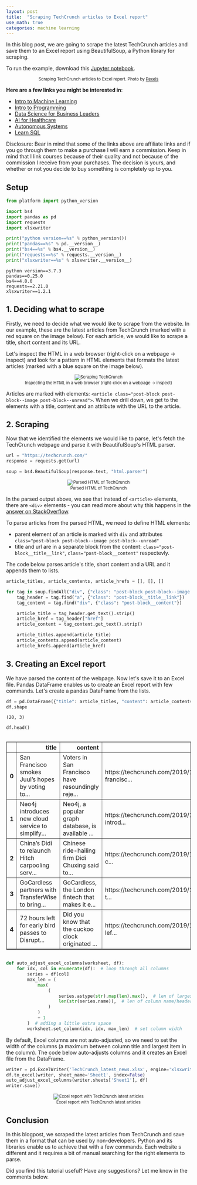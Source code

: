 ```yaml
---
layout: post
title:  "Scraping TechCrunch articles to Excel report"
use_math: true
categories: machine learning
---
```

In this blog post, we are going to scrape the latest TechCrunch articles and save them to an Excel report using BeautifulSoup, a Python library for scraping.

To run the example, download this [Jupyter notebook]({{site.url}}/assets/notebooks/2019-11-06-Scraping-TechCrunch-articles-to-Excel-report.ipynb).


<div style="font-size:80%; text-align:center;">
<div align="middle">
<img src="{{site.url}}/assets/images/2019-11-06-Scraping-TechCrunch-articles-to-Excel-report/grayscale-photo-of-computer-laptop-near-white-notebook-and-169573.jpg"  alt="">
</div>
Scraping TechCrunch articles to Excel report. Photo by <a href="https://www.pexels.com/photo/grayscale-photo-of-computer-laptop-near-white-notebook-and-ceramic-mug-on-table-169573/">Pexels</a>
</div>


<b>Here are a few links you might be interested in</b>:

- [Intro to Machine Learning](https://imp.i115008.net/c/2402645/788201/11298)
- [Intro to Programming](https://imp.i115008.net/c/2402645/788200/11298)
- [Data Science for Business Leaders](https://imp.i115008.net/c/2402645/880006/11298)
- [AI for Healthcare](https://imp.i115008.net/c/2402645/824078/11298)
- [Autonomous Systems](https://imp.i115008.net/c/2402645/829912/11298)
- [Learn SQL](https://imp.i115008.net/c/2402645/828338/11298)

Disclosure: Bear in mind that some of the links above are affiliate links and if you go through them to make a purchase I will earn a commission. Keep in mind that I link courses because of their quality and not because of the commission I receive from your purchases. The decision is yours, and whether or not you decide to buy something is completely up to you.

## Setup


```python
from platform import python_version

import bs4
import pandas as pd
import requests
import xlsxwriter
```


```python
print("python version==%s" % python_version())
print("pandas==%s" % pd.__version__)
print("bs4==%s" % bs4.__version__)
print("requests==%s" % requests.__version__)
print("xlsxwriter==%s" % xlsxwriter.__version__)
```

    python version==3.7.3
    pandas==0.25.0
    bs4==4.8.0
    requests==2.21.0
    xlsxwriter==1.2.1


## 1. Deciding what to scrape

Firstly, we need to decide what we would like to scrape from the website. 
In our example, these are the latest articles from TechCrunch (marked with a red square on the image below).
For each article, we would like to scrape a title, short content and its URL.

Let's inspect the HTML in a web browser (right-click on a webpage -> inspect) and look for a pattern in HTML elements that formats the latest articles (marked with a blue square on the image below).



<div style="font-size:80%; text-align:center;">
<div align="middle">
<img src="{{site.url}}/assets/images/2019-11-06-Scraping-TechCrunch-articles-to-Excel-report/scrape_techcrunch.png" 
alt="Scraping TechCrunch">
</div>
Inspecting the HTML in a web browser (right-click on a webpage -> inspect)
</div>

Articles are marked with elements: `<article class="post-block post-block--image post-block--unread">`.
When we drill down, we get to the elements with a title, content and an attribute with the URL to the article.

## 2. Scraping

Now that we identified the elements we would like to parse, let's fetch the TechCrunch webpage and parse it with BeautifulSoup's HTML parser.


```python
url = "https://techcrunch.com/"
response = requests.get(url)

soup = bs4.BeautifulSoup(response.text, "html.parser")
```


<div style="font-size:80%; text-align:center;">
<div align="middle">
<img src="{{site.url}}/assets/images/2019-11-06-Scraping-TechCrunch-articles-to-Excel-report/parse_techcrunch.png" 
alt="Parsed HTML of TechCrunch">
</div>
Parsed HTML of TechCrunch
</div>

In the parsed output above, we see that instead of `<article>` elements, there are `<div>` elements - you can read more about why this happens in the [answer on StackOverflow](https://stackoverflow.com/questions/39101335/why-isnt-the-html-i-get-from-beautifulsoup-the-same-as-the-one-i-see-when-i-ins).

To parse articles from the parsed HTML, we need to define HTML elements: 
 - parent element of an article is marked with `div` and attributes `class="post-block post-block--image post-block--unread"`
 - title and url are in a separate block from the content: `class="post-block__title__link"`, `class="post-block__content"` respectevly.

The code below parses article's title, short content and a URL and it appends them to lists.


```python
article_titles, article_contents, article_hrefs = [], [], []

for tag in soup.findAll("div", {"class": "post-block post-block--image post-block--unread"}):
    tag_header = tag.find("a", {"class": "post-block__title__link"})
    tag_content = tag.find("div", {"class": "post-block__content"})

    article_title = tag_header.get_text().strip()
    article_href = tag_header["href"]
    article_content = tag_content.get_text().strip()

    article_titles.append(article_title)
    article_contents.append(article_content)
    article_hrefs.append(article_href)
```

## 3. Creating an Excel report

We have parsed the content of the webpage. Now let's save it to an Excel file.
Pandas DataFrame enables us to create an Excel report with few commands. 
Let's create a pandas DataFrame from the lists.


```python
df = pd.DataFrame({"title": article_titles, "content": article_contents, "href": article_hrefs})
df.shape
```




    (20, 3)




```python
df.head()
```




<div style="overflow-x:scroll;">
<div>
<style scoped>
    .dataframe tbody tr th:only-of-type {
        vertical-align: middle;
    }

    .dataframe tbody tr th {
        vertical-align: top;
    }

    .dataframe thead th {
        text-align: right;
    }
</style>
<table border="1" class="dataframe">
  <thead>
    <tr style="text-align: right;">
      <th></th>
      <th>title</th>
      <th>content</th>
      <th>href</th>
    </tr>
  </thead>
  <tbody>
    <tr>
      <th>0</th>
      <td>San Francisco smokes Juul’s hopes by voting to...</td>
      <td>Voters in San Francisco have resoundingly reje...</td>
      <td>https://techcrunch.com/2019/11/06/san-francisc...</td>
    </tr>
    <tr>
      <th>1</th>
      <td>Neo4j introduces new cloud service to simplify...</td>
      <td>Neo4j, a popular graph database, is available ...</td>
      <td>https://techcrunch.com/2019/11/06/neo4j-introd...</td>
    </tr>
    <tr>
      <th>2</th>
      <td>China’s Didi to relaunch Hitch carpooling serv...</td>
      <td>Chinese ride-hailing firm Didi Chuxing said to...</td>
      <td>https://techcrunch.com/2019/11/06/didi-hitch-c...</td>
    </tr>
    <tr>
      <th>3</th>
      <td>GoCardless partners with TransferWise to bring...</td>
      <td>GoCardless, the London fintech that makes it e...</td>
      <td>https://techcrunch.com/2019/11/06/gocardless-t...</td>
    </tr>
    <tr>
      <th>4</th>
      <td>72 hours left for early bird passes to Disrupt...</td>
      <td>Did you know that the cuckoo clock originated ...</td>
      <td>https://techcrunch.com/2019/11/06/72-hours-lef...</td>
    </tr>
  </tbody>
</table>
</div>
</div>




```python
def auto_adjust_excel_columns(worksheet, df):
    for idx, col in enumerate(df):  # loop through all columns
        series = df[col]
        max_len = (
            max(
                (
                    series.astype(str).map(len).max(),  # len of largest item
                    len(str(series.name)),  # len of column name/header
                )
            )
            + 1
        )  # adding a little extra space
        worksheet.set_column(idx, idx, max_len)  # set column width
```

By default, Excel columns are not auto-adjusted, so we need to set the width of the columns (a maximum between column title and largest item in the column).
The code below auto-adjusts columns and it creates an Excel file from the DataFrame.


```python
writer = pd.ExcelWriter('TechCrunch_latest_news.xlsx', engine='xlsxwriter')
df.to_excel(writer, sheet_name='Sheet1', index=False)
auto_adjust_excel_columns(writer.sheets['Sheet1'], df)
writer.save()
```

<div style="font-size:80%; text-align:center;">
<div align="middle">
<img src="{{site.url}}/assets/images/2019-11-06-Scraping-TechCrunch-articles-to-Excel-report/excel_report.png" 
alt="Excel report with TechCrunch latest articles">
</div>
Excel report with TechCrunch latest articles
</div>

## Conclusion

In this blogpost, we scraped the latest articles from TechCrunch and save them in a format that can be used by non-developers.
Python and its libraries enable us to achieve that with a few commands.
Each website s different and it requires a bit of manual searching for the right elements to parse.

Did you find this tutorial useful? Have any suggestions? Let me know in the comments below.
